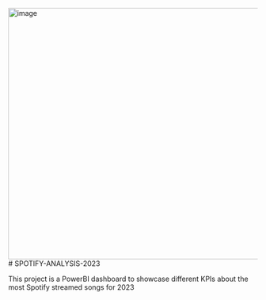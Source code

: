 <img width="932" height="508" alt="image" src="https://github.com/user-attachments/assets/350a796f-1293-4d86-b585-9dd56b33ab0e" /># SPOTIFY-ANALYSIS-2023

This project is a PowerBI dashboard to showcase different KPIs about the most Spotify streamed songs for 2023
